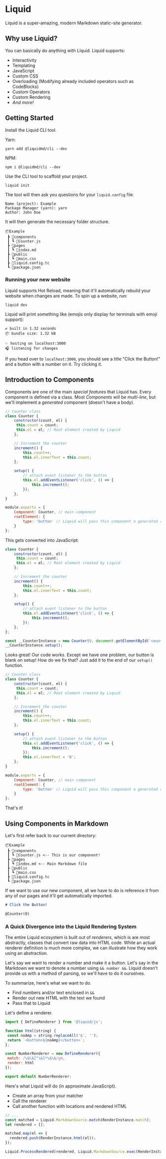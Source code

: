 # Liquid
Liquid is a super-amazing, modern Markdown static-site generator.

## Why use Liquid?
You can basically do anything with Liquid. Liquid supports:

* Interactivity
* Templating
* JavaScript
* Custom CSS
* Overloading (Modifying already included operators such as CodeBlocks)
* Custom Operators
* Custom Rendering
* *And more!*

## Getting Started

Install the Liquid CLI tool.

Yarn:
```
yarn add @liquidmd/cli --dev
```

NPM:
```
npm i @liquidmd/cli --dev
```

Use the CLI tool to scaffold your project.

```
liquid init
```
The tool will then ask you questions for your `liquid.config` file.
```
Name (project): Example
Package Manager (yarn): yarn
Author: John Doe
```
It will then generate the necessary folder structure.
```
📦Example
 ┣ 📂components
 ┃ ┗ 📜Counter.js
 ┣ 📂pages
 ┃ ┗ 📜index.md
 ┣ 📂public
 ┃ ┗ 📜main.css
 ┣ 📜liquid.config.tc
 ┗ 📜package.json
```

### Running your new website
Liquid supports Hot Reload, meaning that it'll automatically rebuild your website when changes are made. To spin up a website, run:
```
liquid dev
```
Liquid will print something like (emojis only display for terminals with emoji support):
```
✔️ built in 1.32 seconds
📦 bundle size: 1.32 kB

✨ hosting on localhost:3000
🎧 listening for changes
```
If you head over to `localhost:3000`, you should see a title "Click the Button!" and a button with a number on it. Try clicking it.

## Introduction to Components
Components are one of the main *special features* that Liquid has. Every component is defined via a class. Most *Components* will be *multi-line*, but we'll implement a *generated* component (doesn't have a body).

```jsx
// Counter class
class Counter {
    constructor(count, el) {
     this.count = count;
     this.el = el; // Root element created by Liquid
    };

    // Increment the counter
    increment() {
        this.count++;
        this.el.innerText = this.count;
    };

    setup() {
        // attach event listener to the button
        this.el.addEventListener('click', () => {
            this.increment();
        });
    };
}

module.exports = {
    Component: Counter, // main component
    rootElement: {
        type: 'button' // Liquid will pass this component a generated root element to manipulate.
    }
};
```

This gets converted into JavaScript:

```js
class Counter {
    constructor(count, el) {
     this.count = count;
     this.el = el; // Root element created by Liquid
    };

    // Increment the counter
    increment() {
        this.count++;
        this.el.innerText = this.count;
    };

    setup() {
        // attach event listener to the button
        this.el.addEventListener('click', () => {
            this.increment();
        });
    };
};

const __CounterInstance = new Counter(0, document.getElementById('counter__buttonin'));
__CounterInstance.setup();
```
Looks great! Our code works. Except we have one problem, our button is blank on setup! How do we fix that? Just add it to the end of our `setup()` function.
```jsx
// Counter class
class Counter {
    constructor(count, el) {
     this.count = count;
     this.el = el; // Root element created by Liquid
    };

    // Increment the counter
    increment() {
        this.count++;
        this.el.innerText = this.count;
    };

    setup() {
        // attach event listener to the button
        this.el.addEventListener('click', () => {
            this.increment();
        });
        this.el.innerText = '0';
    };
}

module.exports = {
    Component: Counter, // main component
    rootElement: {
        type: 'button' // Liquid will pass this component a generated root element to manipulate.
    }
};
```
That's it!

## Using Components in Markdown
Let's first refer back to our current directory:
```
📦Example
 ┣ 📂components
 ┃ ┗ 📜Counter.js <-- This is our component!
 ┣ 📂pages
 ┃ ┗ 📜index.md <-- Main Markdown file
 ┣ 📂public
 ┃ ┗ 📜main.css
 ┣ 📜liquid.config.tc
 ┗ 📜package.json
```
If we want to use our new component, all we have to do is reference it from any of our pages and it'll get automatically imported.

```markdown
# Click the Button!

@Counter(0)
```

### A Quick Divergence into the Liquid Rendering System
The entire Liquid ecosystem is built out of *renderers*, which is are most abstractly, classes that convert raw data into HTML code. While an actual renderer definition is much more complex, we can illustrate how they work using an abstraction.

Let's say we want to render a number and make it a button. Let's say in the Markdown we want to denote a number using `&& number &&`. Liquid doesn't provide us with a method of parsing, so we'll have to do it ourselves.

To summarize, here's what we want to do.

* Find numbers and/or text enclosed in `&&`
* Render out new HTML with the text we found
* Pass that to Liquid

Let's define a renderer.

```js
import { DefineRenderer } from '@liquid/js';

function html(string) {
 const noAmp = string.replaceAll('&', '');
 return `<button>${noAmp}</button>`;
};

const NumberRenderer = new DefineRenderer({
 match: /\&\&[^\&]*\&\&/gm,
 render: html
});

export default NumberRenderer;
```

Here's what Liquid will do (in approximate JavaScript).
* Create an array from your matcher
*  Call the renderer
*  Call another function with locations and rendered HTML

```js
// ...
const matched = Liquid.MarkdownSource.match(RenderInstance.match);
let rendered = [];

matched.map(el => {
  rendered.push(RenderInstance.html(el));
});

Liquid.ProcessRendered(rendered, Liquid.MarkdownSource.exec(RenderInstance.match)); // .exec for indices
```
